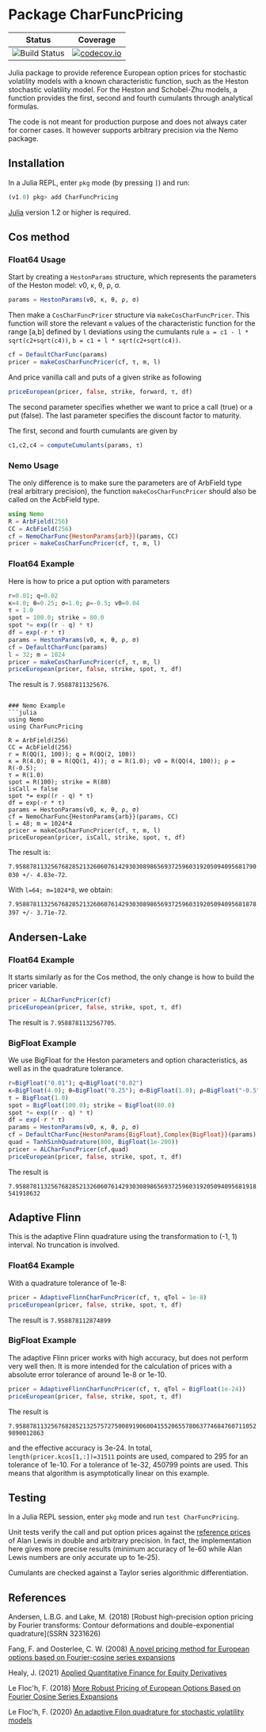 # Package CharFuncPricing

| Status | Coverage |
| :----: | :----: |
| ![Build Status](https://github.com/jherekhealy/CharFuncPricing.jl/actions/workflows/julia-runtests.yml/badge.svg) | [![codecov.io](http://codecov.io/github/jherekhealy/CharFuncPricing.jl/coverage.svg?branch=master)](http://codecov.io/github/jherekhealy/CharFuncPricing.jl?branch=master) |



Julia package to provide reference European option prices for stochastic volatility models with a known characteristic function, such as the Heston stochastic volatility model. For the Heston and Schobel-Zhu models, a function provides the first, second and fourth cumulants through analytical formulas.

The code is not meant for production purpose and does not always cater for corner cases. It however supports arbitrary precision via the Nemo package.

## Installation

In a Julia REPL, enter `pkg` mode (by pressing `]`) and run:

```julia
(v1.0) pkg> add CharFuncPricing
```

[Julia](https://julialang.org) version 1.2 or higher is required.
## Cos method
### Float64 Usage

Start by creating a `HestonParams` structure, which represents the parameters of the Heston model: v0, κ, θ, ρ, σ.

```julia
params = HestonParams(v0, κ, θ, ρ, σ)
```

Then make a `CosCharFuncPricer` structure via `makeCosCharFuncPricer`. This function will store the relevant `m` values of the characteristic function for the range [a,b] defined by `l` deviations using the cumulants rule `a = c1 - l * sqrt(c2+sqrt(c4))`, `b = c1 + l * sqrt(c2+sqrt(c4))`.
```julia
cf = DefaultCharFunc(params)
pricer = makeCosCharFuncPricer(cf, τ, m, l)  
```

And price vanilla call and puts of a given strike as following
```julia
priceEuropean(pricer, false, strike, forward, τ, df)
```
The second parameter specifies whether we want to price a call (true) or a put (false). The last parameter specifies the discount factor to maturity.

The first, second and fourth cumulants are given by
```julia
c1,c2,c4 = computeCumulants(params, τ)
```

### Nemo Usage
The only difference is to make sure the parameters are of ArbField type (real arbitrary precision), the function `makeCosCharFuncPricer` should also be called on the AcbField type.
```julia
using Nemo
R = ArbField(256)
CC = AcbField(256)
cf = NemoCharFunc{HestonParams{arb}}(params, CC)
pricer = makeCosCharFuncPricer(cf, τ, m, l)
```


### Float64 Example
Here is how to price a put option with parameters
```julia
r=0.01; q=0.02
κ=4.0; θ=0.25; σ=1.0; ρ=-0.5; v0=0.04
τ = 1.0
spot = 100.0; strike = 80.0
spot *= exp((r - q) * τ)
df = exp(-r * τ)
params = HestonParams(v0, κ, θ, ρ, σ)
cf = DefaultCharFunc(params)
l = 32; m = 1024
pricer = makeCosCharFuncPricer(cf, τ, m, l)
priceEuropean(pricer, false, strike, spot, τ, df)
```

The result is `7.95887811325676`.
  
```

### Nemo Example
```julia
using Nemo
using CharFuncPricing

R = ArbField(256)
CC = AcbField(256)
r = R(QQ(1, 100)); q = R(QQ(2, 100))
κ = R(4.0); θ = R(QQ(1, 4)); σ = R(1.0); v0 = R(QQ(4, 100)); ρ = R(-0.5);
τ = R(1.0)
spot = R(100); strike = R(80)
isCall = false
spot *= exp((r - q) * τ)
df = exp(-r * τ)
params = HestonParams(v0, κ, θ, ρ, σ)
cf = NemoCharFunc{HestonParams{arb}}(params, CC)
l = 48; m = 1024*4
pricer = makeCosCharFuncPricer(cf, τ, m, l)
priceEuropean(pricer, isCall, strike, spot, τ, df)
```

The result is:

`7.95887811325676828521326060761429303089865693725960319205094095681790030 +/- 4.83e-72`.

With `l=64; m=1024*8`, we obtain:

`7.95887811325676828521326060761429303089865693725960319205094095681878397 +/- 3.71e-72`.


## Andersen-Lake
### Float64 Example
It starts similarly as for the Cos method, the only change is how to build the pricer variable.
```julia
pricer = ALCharFuncPricer(cf)
priceEuropean(pricer, false, strike, spot, τ, df)
```

The result is `7.9588781132567705`.

### BigFloat Example
We use BigFloat for the Heston parameters and option characteristics, as well as in the quadrature tolerance.
```julia
r=BigFloat("0.01"); q=BigFloat("0.02")
κ=BigFloat(4.0); θ=BigFloat("0.25"); σ=BigFloat(1.0); ρ=BigFloat("-0.5"); v0=BigFloat("0.04")
τ = BigFloat(1.0)
spot = BigFloat(100.0); strike = BigFloat(80.0)
spot *= exp((r - q) * τ)
df = exp(-r * τ)
params = HestonParams(v0, κ, θ, ρ, σ)
cf = DefaultCharFunc{HestonParams{BigFloat},Complex{BigFloat}}(params)
quad = TanhSinhQuadrature(800, BigFloat(1e-200))
pricer = ALCharFuncPricer(cf,quad)
priceEuropean(pricer, false, strike, spot, τ, df)
```

The result is

`7.95887811325676828521326060761429303089865693725960319205094095681918541918632`

## Adaptive Flinn
This is the adaptive Flinn quadrature using the transformation to (-1, 1) interval. No truncation is involved.

### Float64 Example
With a quadrature tolerance of 1e-8:
```julia
pricer = AdaptiveFlinnCharFuncPricer(cf, τ, qTol = 1e-8)
priceEuropean(pricer, false, strike, spot, τ, df)
```
The result is `7.958878112874899`

### BigFloat Example
The adaptive Flinn pricer works with high accuracy, but does not perform very well then. It is more intended for the calculation of prices with a absolute error tolerance of around 1e-8 or 1e-10.
```julia
pricer = AdaptiveFlinnCharFuncPricer(cf, τ, qTol = BigFloat(1e-24))
priceEuropean(pricer, false, strike, spot, τ, df)
```
The result is

`7.958878113256768285213257572750089190600415520655780637746847607110529890012863`

  and the effective accuracy is 3e-24. In total, `length(pricer.kcos[1,:])=31511` points are used, compared to 295 for an tolerance of 1e-10. For a tolerance of 1e-32, 450799 points are used. This means that algorithm is asymptotically linear on this example.

## Testing

In a Julia REPL session, enter `pkg` mode and run `test CharFuncPricing`.

Unit tests verify the call and put option prices against the [reference prices](https://financepress.com/2019/02/15/heston-model-reference-prices/) of Alan Lewis in double and arbitrary precision. In fact, the implementation here gives more precise results (minimum accuracy of 1e-60 while Alan Lewis numbers are only accurate up to 1e-25).

Cumulants are checked against a Taylor series algorithmic differentiation.

## References
Andersen, L.B.G. and Lake, M. (2018) [Robust high-precision option pricing by
Fourier transforms: Contour deformations and double-exponential quadrature](SSRN 3231626)

Fang, F. and Oosterlee, C. W. (2008) [A novel pricing method for European options based on Fourier-cosine series expansions](https://epubs.siam.org/doi/abs/10.1137/080718061)

Healy, J. (2021) [Applied Quantitative Finance for Equity Derivatives]()

Le Floc'h, F. (2018) [More Robust Pricing of European Options Based on Fourier Cosine Series Expansions](https://arxiv.org/abs/2005.13248)

Le Floc'h, F. (2020) [An adaptive Filon quadrature for stochastic volatility
models]()
